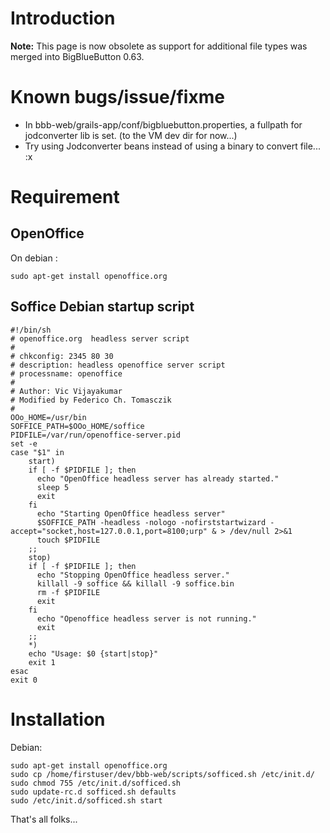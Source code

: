 # Introduction #

**Note:** This page is now obsolete as support for additional file types was merged into BigBlueButton 0.63.


# Known bugs/issue/fixme #
  * In bbb-web/grails-app/conf/bigbluebutton.properties, a fullpath for jodconverter lib is set. (to the VM dev dir for now...)
  * Try using Jodconverter beans instead of using a binary to convert file... :x

# Requirement #
## OpenOffice ##
On debian :
```
sudo apt-get install openoffice.org
```

## Soffice Debian startup script ##
```
#!/bin/sh
# openoffice.org  headless server script
#
# chkconfig: 2345 80 30
# description: headless openoffice server script
# processname: openoffice
#
# Author: Vic Vijayakumar
# Modified by Federico Ch. Tomasczik
#
OOo_HOME=/usr/bin
SOFFICE_PATH=$OOo_HOME/soffice
PIDFILE=/var/run/openoffice-server.pid
set -e
case "$1" in
    start)
    if [ -f $PIDFILE ]; then
      echo "OpenOffice headless server has already started."
      sleep 5
      exit
    fi
      echo "Starting OpenOffice headless server"
      $SOFFICE_PATH -headless -nologo -nofirststartwizard -accept="socket,host=127.0.0.1,port=8100;urp" & > /dev/null 2>&1
      touch $PIDFILE
    ;;
    stop)
    if [ -f $PIDFILE ]; then
      echo "Stopping OpenOffice headless server."
      killall -9 soffice && killall -9 soffice.bin
      rm -f $PIDFILE
      exit
    fi
      echo "Openoffice headless server is not running."
      exit
    ;;
    *)
    echo "Usage: $0 {start|stop}"
    exit 1
esac
exit 0
```

# Installation #
Debian:
```
sudo apt-get install openoffice.org
sudo cp /home/firstuser/dev/bbb-web/scripts/sofficed.sh /etc/init.d/
sudo chmod 755 /etc/init.d/sofficed.sh
sudo update-rc.d sofficed.sh defaults
sudo /etc/init.d/sofficed.sh start
```

That's all folks...